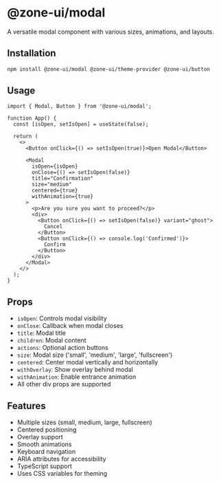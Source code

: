 # @zone-ui/modal

A versatile modal component with various sizes, animations, and layouts.

## Installation

```bash
npm install @zone-ui/modal @zone-ui/theme-provider @zone-ui/button
```

## Usage

```tsx
import { Modal, Button } from '@zone-ui/modal';

function App() {
  const [isOpen, setIsOpen] = useState(false);

  return (
    <>
      <Button onClick={() => setIsOpen(true)}>Open Modal</Button>
      
      <Modal
        isOpen={isOpen}
        onClose={() => setIsOpen(false)}
        title="Confirmation"
        size="medium"
        centered={true}
        withAnimation={true}
      >
        <p>Are you sure you want to proceed?</p>
        <div>
          <Button onClick={() => setIsOpen(false)} variant="ghost">
            Cancel
          </Button>
          <Button onClick={() => console.log('Confirmed')}>
            Confirm
          </Button>
        </div>
      </Modal>
    </>
  );
}
```

## Props

- `isOpen`: Controls modal visibility
- `onClose`: Callback when modal closes
- `title`: Modal title
- `children`: Modal content
- `actions`: Optional action buttons
- `size`: Modal size ('small', 'medium', 'large', 'fullscreen')
- `centered`: Center modal vertically and horizontally
- `withOverlay`: Show overlay behind modal
- `withAnimation`: Enable entrance animation
- All other div props are supported

## Features

- Multiple sizes (small, medium, large, fullscreen)
- Centered positioning
- Overlay support
- Smooth animations
- Keyboard navigation
- ARIA attributes for accessibility
- TypeScript support
- Uses CSS variables for theming
